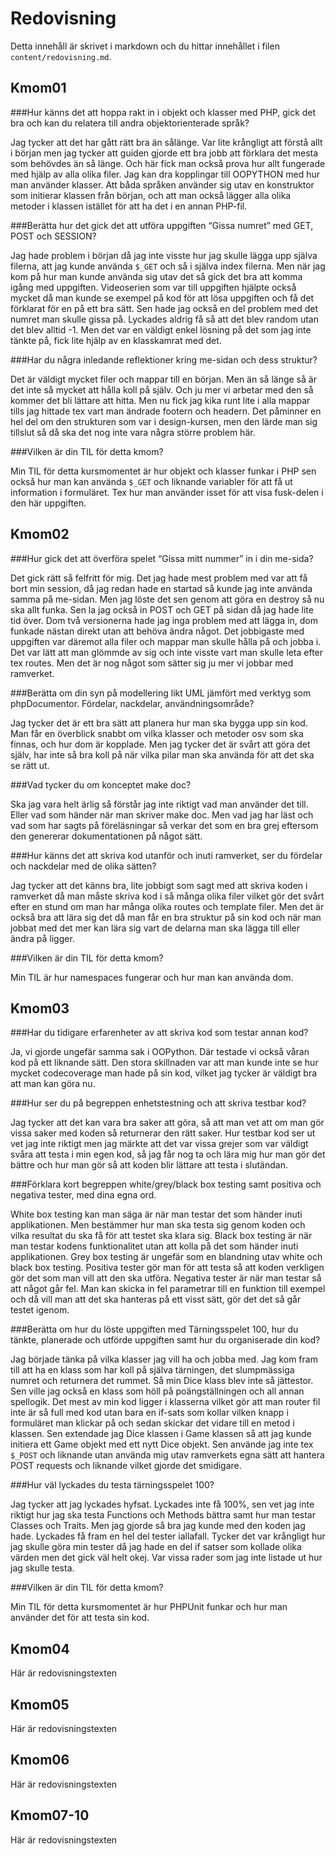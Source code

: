 ---
---
Redovisning
=========================

Detta innehåll är skrivet i markdown och du hittar innehållet i filen `content/redovisning.md`.



Kmom01
-------------------------

###Hur känns det att hoppa rakt in i objekt och klasser med PHP, gick det bra och kan du relatera till andra objektorienterade språk?

Jag tycker att det har gått rätt bra än sålänge. Var lite krångligt att förstå allt i början men jag tycker att guiden gjorde ett bra jobb att förklara det mesta som behövdes än så länge. Och här fick man också prova hur allt fungerade med hjälp av alla olika filer. Jag kan dra kopplingar till OOPYTHON med hur man använder klasser. Att båda språken använder sig utav en konstruktor som initierar klassen från början, och att man också lägger alla olika metoder i klassen istället för att ha det i en annan PHP-fil.

###Berätta hur det gick det att utföra uppgiften “Gissa numret” med GET, POST och SESSION?

Jag hade problem i början då jag inte visste hur jag skulle lägga upp själva filerna, att jag kunde använda `$_GET` och så i själva index filerna. Men när jag kom på hur man kunde använda sig utav det så gick det bra att komma igång med uppgiften. Videoserien som var till uppgiften hjälpte också mycket då man kunde se exempel på kod för att lösa uppgiften och få det förklarat för en på ett bra sätt. Sen hade jag också en del problem med det numret man skulle gissa på. Lyckades aldrig få så att det blev random utan det blev alltid -1. Men det var en väldigt enkel lösning på det som jag inte tänkte på, fick lite hjälp av en klasskamrat med det.

###Har du några inledande reflektioner kring me-sidan och dess struktur?

Det är väldigt mycket filer och mappar till en början. Men än så länge så är det inte så mycket att hålla koll på själv. Och ju mer vi arbetar med den så kommer det bli lättare att hitta. Men nu fick jag kika runt lite i alla mappar tills jag hittade tex vart man ändrade footern och headern. Det påminner en hel del om den strukturen som var i design-kursen, men den lärde man sig tillslut så då ska det nog inte vara några större problem här.

###Vilken är din TIL för detta kmom?

Min TIL för detta kursmomentet är hur objekt och klasser funkar i PHP sen också hur man kan använda `$_GET` och liknande variabler för att få ut information i formuläret. Tex hur man använder isset för att visa fusk-delen i den här uppgiften.




Kmom02
-------------------------

###Hur gick det att överföra spelet “Gissa mitt nummer” in i din me-sida?

Det gick rätt så felfritt för mig. Det jag hade mest problem med var att få bort min session, då jag redan hade en startad så kunde jag inte använda samma på me-sidan. Men jag löste det sen genom att göra en destroy så nu ska allt funka. Sen la jag också in POST och GET på sidan då jag hade lite tid över. Dom två versionerna hade jag inga problem med att lägga in, dom funkade nästan direkt utan att behöva ändra något. Det jobbigaste med uppgiften var däremot alla filer och mappar man skulle hålla på och jobba i. Det var lätt att man glömmde av sig och inte visste vart man skulle leta efter tex routes. Men det är nog något som sätter sig ju mer vi jobbar med ramverket.

###Berätta om din syn på modellering likt UML jämfört med verktyg som phpDocumentor. Fördelar, nackdelar, användningsområde?

Jag tycker det är ett bra sätt att planera hur man ska bygga upp sin kod. Man får en överblick snabbt om vilka klasser och metoder osv som ska finnas, och hur dom är kopplade. Men jag tycker det är svårt att göra det själv, har inte så bra koll på när vilka pilar man ska använda för att det ska se rätt ut.

###Vad tycker du om konceptet make doc?

Ska jag vara helt ärlig så förstår jag inte riktigt vad man använder det till. Eller vad som händer när man skriver make doc. Men vad jag har läst och vad som har sagts på föreläsningar så verkar det som en bra grej eftersom den genererar dokumentationen på något sätt.

###Hur känns det att skriva kod utanför och inuti ramverket, ser du fördelar och nackdelar med de olika sätten?

Jag tycker att det känns bra, lite jobbigt som sagt med att skriva koden i ramverket då man måste skriva kod i så många olika filer vilket gör det svårt efter en stund om man har många olika routes och template filer. Men det är också bra att lära sig det då man får en bra struktur på sin kod och när man jobbat med det mer kan lära sig vart de delarna man ska lägga till eller ändra på ligger.

###Vilken är din TIL för detta kmom?

Min TIL är hur namespaces fungerar och hur man kan använda dom.

Kmom03
-------------------------
###Har du tidigare erfarenheter av att skriva kod som testar annan kod?

Ja, vi gjorde ungefär samma sak i OOPython. Där testade vi också våran kod på ett liknande sätt. Den stora skillnaden var att man kunde inte se hur mycket codecoverage man hade på sin kod, vilket jag tycker är väldigt bra att man kan göra nu.

###Hur ser du på begreppen enhetstestning och att skriva testbar kod?

Jag tycker att det kan vara bra saker att göra, så att man vet att om man gör vissa saker med koden så returnerar den rätt saker. Hur testbar kod ser ut vet jag inte riktigt men jag märkte att det var vissa grejer som var väldigt svåra att testa i min egen kod, så jag får nog ta och lära mig hur man gör det bättre och hur man gör så att koden blir lättare att testa i slutändan.

###Förklara kort begreppen white/grey/black box testing samt positiva och negativa tester, med dina egna ord.

White box testing kan man säga är när man testar det som händer inuti applikationen. Men bestämmer hur man ska testa sig genom koden och vilka resultat du ska få för att testet ska klara sig. Black box testing är när man testar kodens funktionalitet utan att kolla på det som händer inuti applikationen. Grey box testing är ungefär som en blandning utav white och black box testing. Positiva tester gör man för att testa så att koden verkligen gör det som man vill att den ska utföra. Negativa tester är när man testar så att något går fel. Man kan skicka in fel parametrar till en funktion till exempel och då vill man att det ska hanteras på ett visst sätt, gör det det så går testet igenom.

###Berätta om hur du löste uppgiften med Tärningsspelet 100, hur du tänkte, planerade och utförde uppgiften samt hur du organiserade din kod?

Jag började tänka på vilka klasser jag vill ha och jobba med. Jag kom fram till att ha en klass som har koll på själva tärningen, det slumpmässiga numret och returnera det rummet. Så min Dice klass blev inte så jättestor. Sen ville jag också en klass som höll på poängställningen och all annan spellogik. Det mest av min kod ligger i klasserna vilket gör att man router fil inte är så full med kod utan bara en if-sats som kollar vilken knapp i formuläret man klickar på och sedan skickar det vidare till en metod i klassen. Sen extendade jag Dice klassen i Game klassen så att jag kunde initiera ett Game objekt med ett nytt Dice objekt. Sen använde jag inte tex `$_POST` och liknande utan använda mig utav ramverkets egna sätt att hantera POST requests och liknande vilket gjorde det smidigare.

###Hur väl lyckades du testa tärningsspelet 100?

Jag tycker att jag lyckades hyfsat. Lyckades inte få 100%, sen vet jag inte riktigt hur jag ska testa Functions och Methods bättra samt hur man testar Classes och Traits. Men jag gjorde så bra jag kunde med den koden jag hade. Lyckades få fram en hel del tester iallafall. Tycker det var krångligt hur jag skulle göra min tester då jag hade en del if satser som kollade olika värden men det gick väl helt okej. Var vissa rader som jag inte listade ut hur jag skulle testa.

###Vilken är din TIL för detta kmom?

Min TIL för detta kursmomentet är hur PHPUnit funkar och hur man använder det för att testa sin kod.

Kmom04
-------------------------

Här är redovisningstexten



Kmom05
-------------------------

Här är redovisningstexten



Kmom06
-------------------------

Här är redovisningstexten



Kmom07-10
-------------------------

Här är redovisningstexten
